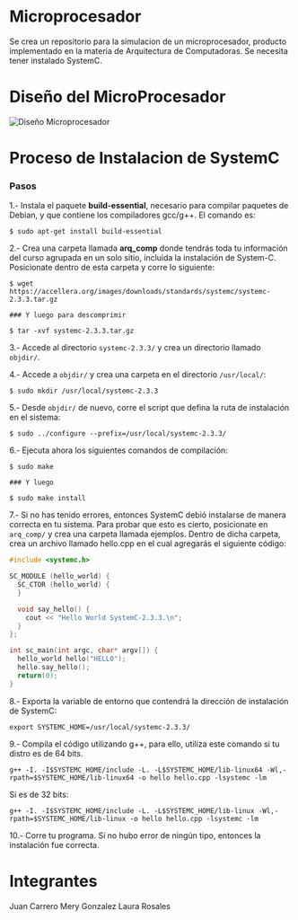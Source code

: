 # Microprocesador

Se crea un repositorio para la simulacion de un microprocesador, producto implementado en la materia de Arquitectura de Computadoras. Se necesita tener instalado SystemC.

# Diseño del MicroProcesador
![Diseño Microprocesador](https://raw.githubusercontent.com/juanCarrer/Micro_Procesador_arqComp/master/design/MPR.png "Diseño")

# Proceso de Instalacion de SystemC

### Pasos

1.- Instala el paquete **build-essential**, necesario para compilar paquetes de Debian, y que contiene los compiladores gcc/g++. El comando es:

```
$ sudo apt-get install build-essential
```

2.- Crea una carpeta llamada **arq_comp** donde tendrás toda tu información del curso agrupada en un solo sitio, incluida la instalación de System-C. Posicionate dentro de esta carpeta y corre lo siguiente:

```shell
$ wget https://accellera.org/images/downloads/standards/systemc/systemc-2.3.3.tar.gz

### Y luego para descomprimir

$ tar -xvf systemc-2.3.3.tar.gz
```

3.- Accede al directorio `systemc-2.3.3/` y crea un directorio llamado `objdir/`.

4.- Accede a `objdir/` y crea una carpeta en el directorio `/usr/local/`:

```
$ sudo mkdir /usr/local/systemc-2.3.3
```

5.- Desde `objdir/` de nuevo, corre el script que defina la ruta de instalación en el sistema:

```
$ sudo ../configure --prefix=/usr/local/systemc-2.3.3/
```

6.- Ejecuta ahora los siguientes comandos de compilación:

```shell
$ sudo make

### Y luego

$ sudo make install

```

7.- Si no has tenido errores, entonces SystemC debió instalarse de manera correcta en tu sistema. Para probar que esto es cierto, posicionate en `arq_comp/` y crea una carpeta llamada ejemplos. Dentro de dicha carpeta, crea un archivo llamado hello.cpp en el cual agregarás el siguiente código:

```c++
#include <systemc.h>

SC_MODULE (hello_world) {
  SC_CTOR (hello_world) {
  }

  void say_hello() {
    cout << "Hello World SystemC-2.3.3.\n";
  }
};

int sc_main(int argc, char* argv[]) {
  hello_world hello("HELLO");
  hello.say_hello();
  return(0);
}
```

8.- Exporta la variable de entorno que contendrá la dirección de instalación de SystemC:

```shell
export SYSTEMC_HOME=/usr/local/systemc-2.3.3/
```

9.- Compila el código utilizando g++, para ello, utiliza este comando si tu distro es de 64 bits.

```
g++ -I. -I$SYSTEMC_HOME/include -L. -L$SYSTEMC_HOME/lib-linux64 -Wl,-rpath=$SYSTEMC_HOME/lib-linux64 -o hello hello.cpp -lsystemc -lm
```

Si es de 32 bits:

```
g++ -I. -I$SYSTEMC_HOME/include -L. -L$SYSTEMC_HOME/lib-linux -Wl,-rpath=$SYSTEMC_HOME/lib-linux -o hello hello.cpp -lsystemc -lm
```

10.- Corre tu programa. Si no hubo error de ningún tipo, entonces la instalación fue correcta.


# Integrantes
Juan Carrero
Mery Gonzalez
Laura Rosales





